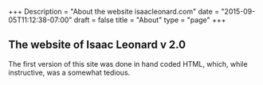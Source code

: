 +++
Description = "About the website isaacleonard.com"
date = "2015-09-05T11:12:38-07:00"
draft = false
title = "About"
type = "page"
+++
## The website of Isaac Leonard v 2.0

The first version of this site was done in hand coded HTML, which, while instructive, was a somewhat tedious.
